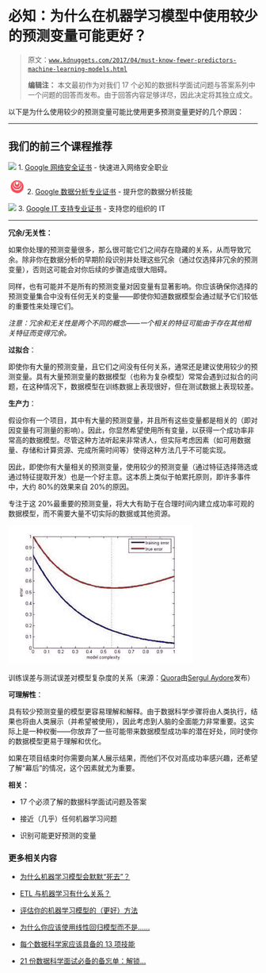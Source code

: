 # 必知：为什么在机器学习模型中使用较少的预测变量可能更好？

> 原文：[`www.kdnuggets.com/2017/04/must-know-fewer-predictors-machine-learning-models.html`](https://www.kdnuggets.com/2017/04/must-know-fewer-predictors-machine-learning-models.html)
> 
> **编辑注：** 本文最初作为对我们 17 个必知的数据科学面试问题与答案系列中一个问题的回答而发布。由于回答内容足够详尽，因此决定将其独立成文。

以下是为什么使用较少的预测变量可能比使用更多预测变量更好的几个原因：

* * *

## 我们的前三个课程推荐

![](img/0244c01ba9267c002ef39d4907e0b8fb.png) 1\. [Google 网络安全证书](https://www.kdnuggets.com/google-cybersecurity) - 快速进入网络安全职业

![](img/e225c49c3c91745821c8c0368bf04711.png) 2\. [Google 数据分析专业证书](https://www.kdnuggets.com/google-data-analytics) - 提升您的数据分析技能

![](img/0244c01ba9267c002ef39d4907e0b8fb.png) 3\. [Google IT 支持专业证书](https://www.kdnuggets.com/google-itsupport) - 支持您的组织的 IT

* * *

**冗余/无关性：**

如果你处理的预测变量很多，那么很可能它们之间存在隐藏的关系，从而导致冗余。除非你在数据分析的早期阶段识别并处理这些冗余（通过仅选择非冗余的预测变量），否则这可能会对你后续的步骤造成很大阻碍。

同样，也有可能并不是所有的预测变量对因变量有显著影响。你应该确保你选择的预测变量集合中没有任何无关的变量——即使你知道数据模型会通过赋予它们较低的重要性来处理它们。

*注意：冗余和无关性是两个不同的概念——一个相关的特征可能由于存在其他相关特征而变得冗余。*

**过拟合**：

即使你有大量的预测变量，且它们之间没有任何关系，通常还是建议使用较少的预测变量。具有大量预测变量的数据模型（也称为复杂模型）常常会遇到过拟合的问题，在这种情况下，数据模型在训练数据上表现很好，但在测试数据上表现较差。

**生产力**：

假设你有一个项目，其中有大量的预测变量，并且所有这些变量都是相关的（即对因变量有可测量的影响）。因此，你显然希望使用所有变量，以获得一个成功率非常高的数据模型。尽管这种方法听起来非常诱人，但实际考虑因素（如可用数据量、存储和计算资源、完成所需时间等）使得这种方法几乎不可能实现。

因此，即使你有大量相关的预测变量，使用较少的预测变量（通过特征选择筛选或通过特征提取开发）也是一个好主意。这本质上类似于帕累托原则，即许多事件中，大约 80%的效果来自 20%的原因。

专注于这 20%最重要的预测变量，将大大有助于在合理时间内建立成功率可观的数据模型，而不需要大量不切实际的数据或其他资源。

![训练与复杂度](img/b30a107ef5009d61aa270f2047eb9950.png)

训练误差与测试误差对模型复杂度的关系（来源：[Quora](https://www.quora.com/Why-might-it-be-preferable-to-include-fewer-predictors-over-many/answer/Sergül-Aydöre)由[Sergul Aydore](https://www.quora.com/profile/Sergül-Aydöre)发布）

**可理解性**：

具有较少预测变量的模型更容易理解和解释。由于数据科学步骤将由人类执行，结果也将由人类展示（并希望被使用），因此考虑到人脑的全面能力非常重要。这实际上是一种权衡——你放弃了一些可能带来数据模型成功率的潜在好处，同时使你的数据模型更易于理解和优化。

如果在项目结束时你需要向某人展示结果，而他们不仅对高成功率感兴趣，还希望了解“幕后”的情况，这个因素就尤为重要。

**相关：**

+   17 个必须了解的数据科学面试问题及答案

+   接近（几乎）任何机器学习问题

+   识别可能更好预测的变量

### 更多相关内容

+   [为什么机器学习模型会默默“死去”？](https://www.kdnuggets.com/2022/01/machine-learning-models-die-silence.html)

+   [ETL 与机器学习有什么关系？](https://www.kdnuggets.com/2022/08/etl-machine-learning.html)

+   [评估你的机器学习模型的（更好）方法](https://www.kdnuggets.com/2022/01/much-better-approach-evaluate-machine-learning-model.html)

+   [为什么你应该使用线性回归模型而不是……](https://www.kdnuggets.com/2021/08/3-reasons-linear-regression-instead-neural-networks.html)

+   [每个数据科学家应该具备的 13 项技能](https://www.kdnuggets.com/2022/03/top-13-skills-every-data-scientist.html)

+   [21 份数据科学面试必备的备忘单：解锁…](https://www.kdnuggets.com/2022/06/21-cheat-sheets-data-science-interviews.html)
